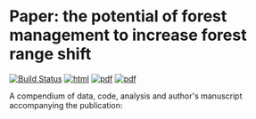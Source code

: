 # Paper: the potential of forest management to increase forest range shift

[![Build Status](https://travis-ci.org/willvieira/ms_STM-managed.svg?branch=master)](https://travis-ci.org/willvieira/ms_STM-managed) [![html](https://img.shields.io/badge/read-html-brightgreen)](https://willvieira.github.io/ms_STM-managed/) [![pdf](https://img.shields.io/badge/read-pdf-green.svg)](https://willvieira.github.io/ms_STM-managed/manuscript.pdf) [![pdf](https://img.shields.io/badge/read-docx-yellow.svg)](https://willvieira.github.io/ms_STM-managed/manuscript.docx)

A compendium of data, code, analysis and author's manuscript accompanying the publication:
